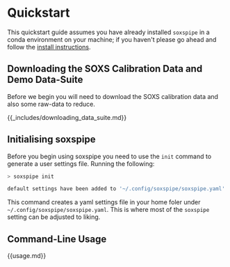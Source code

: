 # Quickstart

This quickstart guide assumes you have already installed `soxspipe` in a conda environment on your machine; if you haven't please go ahead and follow the [install instructions](index.html#installation).

## Downloading the SOXS Calibration Data and Demo Data-Suite

Before we begin you will need to download the SOXS calibration data and also some raw-data to reduce.

{{_includes/downloading_data_suite.md}}

## Initialising soxspipe

Before you begin using soxspipe you need to use the `init` command to generate a user settings file. Running the following:

```bash
> soxspipe init

default settings have been added to '~/.config/soxspipe/soxspipe.yaml'. Tailor these settings before proceeding to run soxspipe
```

This command creates a yaml settings file in your home foler under `~/.config/soxspipe/soxspipe.yaml`. This is where most of the `soxspipe` setting can be adjusted to liking.

<!-- Once created, open the settings file in any text editor and follow the in-file instructions to populate the missing settings values (usually given an ``XXX`` placeholder).  -->



## Command-Line Usage

{{usage.md}}

